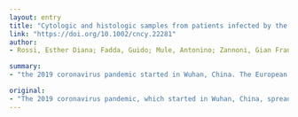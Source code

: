 ```yaml
---
layout: entry
title: "Cytologic and histologic samples from patients infected by the novel coronavirus 2019 SARS-CoV-2: An italian institutional experience focusing on biosafety procedures"
link: "https://doi.org/10.1002/cncy.22281"
author:
- Rossi, Esther Diana; Fadda, Guido; Mule, Antonino; Zannoni, Gian Franco; Rindi, Guido

summary:
- "the 2019 coronavirus pandemic started in Wuhan, China. The European diaspora taxed the resources of several countries and especially those of Italy. Infection by droplets contaminating hands and surfaces represents the main vehicle of diffusion of the virus. Current commentary reports and focuses on the protocols and guidelines in use at a large tertiary Italian hospital. Italian laboratories are proposed as a potential model for national guidelines for the coronanavirus emergency."

original:
- "The 2019 coronavirus pandemic, which started in Wuhan, China, spread around the globe with dramatic and lethal effects. From the initial Chinese epicenter, the European diaspora taxed the resources of several countries and especially those of Italy, which was forced into a complete social and economic shutdown. Infection by droplets contaminating hands and surfaces represents the main vehicle of diffusion of the virus. The common and strong efforts to contain the pandemic have relevant effects on the management of samples from histopathology laboratories. The current commentary reports and focuses on the protocols and guidelines in use at a large tertiary Italian hospital that accordingly are proposed for adoption in Italian laboratories as a potential model for national guidelines for the coronavirus emergency."
---
```



